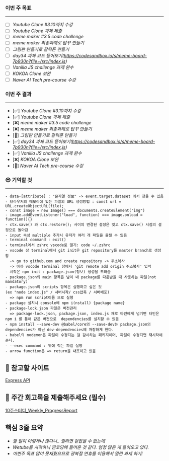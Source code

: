 ### 이번 주 목표

---

- [ ] _Youtube Clone #3.10까지 수강_
- [ ] _Youtube Clone 과제 제출_
- [ ] _meme maker #3.5 code challenge_
- [ ] _meme maker 최종과제로 탑꾸 만들기_
- [ ] _그림판 만들기로 갈틱폰 만들기_
- [ ] _day34 과제 코드 뜯어보기(https://codesandbox.io/s/meme-board-7p930n?file=/src/index.js)_
- [ ] _Vanilla JS challenge 과제 완수_
- [ ] _KOKOA Clone 보완_
- [ ] _Naver AI Tech pre-course 수강_

### 이번 주 결과

---

- [✅] _Youtube Clone #3.10까지 수강_
- [✅] _Youtube Clone 과제 제출_
- [❌] _meme maker #3.5 code challenge_
- [❌] _meme maker 최종과제로 탑꾸 만들기_
- [🔺] _그림판 만들기로 갈틱폰 만들기_
- [✅] _day34 과제 코드 뜯어보기(https://codesandbox.io/s/meme-board-7p930n?file=/src/index.js)_
- [✅] _Vanilla JS challenge 과제 완수_
- [❌] _KOKOA Clone 보완_
- [🔺] _Naver AI Tech pre-course 수강_

### 😎 기억할 것

---

    - data-[attribute] : "문자열 정보" -> event.target.dataset 에서 찾을 수 있음
    - 브라우저의 메모리에 있는 파일의 URL 생성방법 : const url = URL.createObjectURL(file);
    - const image = new Image() === documents.createElement("img")
    - image.addEventListener("load", function) === image.onload = function(){}
    - ctx.save() 와 ctx.restore(); 사이의 변경된 설정은 잊고 ctx.save() 시점의 설정으로 돌아감
    - input 속성 multiple 추가시 유저가 여러 개 파일을 올릴 수 있음
    - terminal command : exit()
    - terminal에서 zshrc vscode로 열기: code ~/.zshrc
    - vscode 상 terminal에서 git init은 git repository를 master branch로 생성함
      -> go to github.com and create repository -> 주소복사
      -> 아까 vscode terminal 창에서 'git remote add origin 주소복사' 입력
    - 시작은 npm init : package.json(정보) 생성을 도와줌
    - package.json의 main 항목은 남이 내 package를 다운받을 때 사용하는 파일(not mandatory)
    - package.json의 scripts 항목은 실행하고 싶은 것
    (ex "node index.js" / 서버시작/ css압축 / 서버배포)
      => npm run script이름 으로 실행
    - package 설치시 console에 npm i(nstall) {package name}
    - package-lock.json 파일은 버전관리
      => package-lock.json, package.json, index.js 채로 타인에게 넘기면 타인은 npm i 를 통해 같은 버전으로  dependencies를 설치할 수 있음
    - npm install --save-dev @babel/core의 --save-dev는 package.json의  dependencies가 아닌 dev-dependencies에 저장하게 한다.
    - babel의 nodemon은 파일이 수정되는 걸 감시하는 패키지이며, 파일이 수정되면 재시작해준다.
    - --exec command : 뒤에 적는 파일 실행
    - arrow function은 => return을 내포하고 있음

## 📌 참고할 사이트

[Express API](https://expressjs.com/en/4x/api.html)

## 📌 주간 회고록을 제출해주세요 (필수)

[10주스터디\_Weekly_ProgressReport](https://docs.google.com/spreadsheets/d/1UZNSc5GhAPwFGSGfqMW9qDQjQBzab-5vgoywnQGaPzg/edit?usp=sharing)

## 핵심 3줄 요약

- _할 일이 이렇게나 많다니.. 밀리면 걷잡을 수 없는데_
- _Wetube를 시작하니 찐코딩에 들어온 것 같다. 엄청 많은 게 들어오고 있다._
- _이번주 목표 많이 못채웠으므로 광복절 연휴를 이용해서 밀린 과제 하기!_
